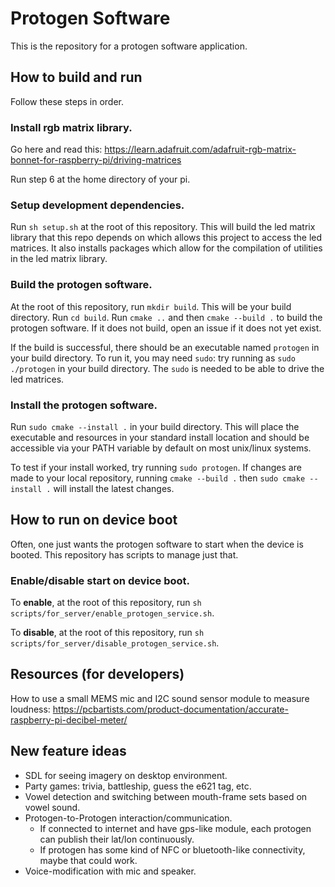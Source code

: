 # Protogen Software
This is the repository for a protogen software application.

## How to build and run
Follow these steps in order.

### Install rgb matrix library.
Go here and read this: https://learn.adafruit.com/adafruit-rgb-matrix-bonnet-for-raspberry-pi/driving-matrices

Run step 6 at the home directory of your pi.

### Setup development dependencies.
Run `sh setup.sh` at the root of this repository. This will build the led matrix library that this repo depends on which allows this project to access the led matrices. It also installs packages which allow for the compilation of utilities in the led matrix library.

### Build the protogen software.
At the root of this repository, run `mkdir build`. This will be your build directory. Run `cd build`.
Run `cmake ..` and then `cmake --build .` to build the protogen software. If it does not build, open an issue if it does not yet exist.

If the build is successful, there should be an executable named `protogen` in your build directory.
To run it, you may need `sudo`: try running as `sudo ./protogen` in your build directory. The `sudo` is needed
to be able to drive the led matrices.

### Install the protogen software.
Run `sudo cmake --install .` in your build directory. This will place the executable and resources in your standard
install location and should be accessible via your PATH variable by default on most unix/linux systems.

To test if your install worked, try running `sudo protogen`. If changes are made to your local repository, running
`cmake --build .` then `sudo cmake --install .` will install the latest changes.

## How to run on device boot
Often, one just wants the protogen software to start when the device is booted.
This repository has scripts to manage just that.

### Enable/disable start on device boot.
To **enable**, at the root of this repository, run `sh scripts/for_server/enable_protogen_service.sh`.

To **disable**, at the root of this repository, run `sh scripts/for_server/disable_protogen_service.sh`.

## Resources (for developers)
How to use a small MEMS mic and I2C sound sensor module to measure loudness:
https://pcbartists.com/product-documentation/accurate-raspberry-pi-decibel-meter/

## New feature ideas
- SDL for seeing imagery on desktop environment.
- Party games: trivia, battleship, guess the e621 tag, etc.
- Vowel detection and switching between mouth-frame sets based on vowel sound.
- Protogen-to-Protogen interaction/communication.
  - If connected to internet and have gps-like module, each protogen can publish their lat/lon continuously. 
  - If protogen has some kind of NFC or bluetooth-like connectivity, maybe that could work.
- Voice-modification with mic and speaker.